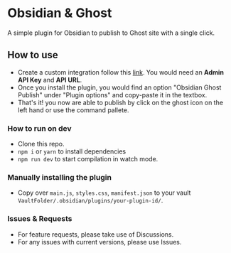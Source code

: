 # Obsidian & Ghost

A simple plugin for Obsidian to publish to Ghost site with a single click.

## How to use

- Create a custom integration follow this [link](https://ghost.org/integrations/custom-integrations/). You would need an **Admin API Key** and **API URL**.
- Once you install the plugin, you would find an option "Obsidian Ghost Publish" under "Plugin options" and copy-paste it in the textbox.
- That's it! you now are able to publish by click on the ghost icon on the left hand or use the command pallete.

### How to run on dev

- Clone this repo.
- `npm i` or `yarn` to install dependencies
- `npm run dev` to start compilation in watch mode.

### Manually installing the plugin

- Copy over `main.js`, `styles.css`, `manifest.json` to your vault `VaultFolder/.obsidian/plugins/your-plugin-id/`.

### Issues & Requests

- For feature requests, please take use of Discussions.
- For any issues with current versions, please use Issues.

